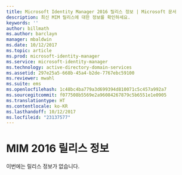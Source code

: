 ```yaml
---
title: Microsoft Identity Manager 2016 릴리스 정보 | Microsoft 문서
description: 최신 MIM 릴리스에 대한 정보를 확인하세요.
keywords: ''
author: billmath
ms.author: barclayn
manager: mbaldwin
ms.date: 10/12/2017
ms.topic: article
ms.prod: microsoft-identity-manager
ms.service: microsoft-identity-manager
ms.technology: active-directory-domain-services
ms.assetid: 297e25a5-668b-45a4-b2de-7767ebc59100
ms.reviewer: mwahl
ms.suite: ems
ms.openlocfilehash: 1c48bc4ba779a3d699394d810071c5c457a992a7
ms.sourcegitcommit: f077508b5569e2a96084267879c5b6551e1e0905
ms.translationtype: HT
ms.contentlocale: ko-KR
ms.lasthandoff: 10/12/2017
ms.locfileid: "23137577"
---
```

# <a name="release-notes-for-mim-2016"></a>MIM 2016 릴리스 정보
이번에는 릴리스 정보가 없습니다.
